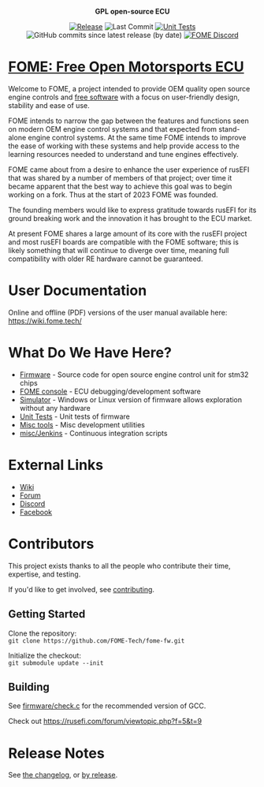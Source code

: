<div align="center">

<b>GPL open-source ECU</b>

[![Release](https://img.shields.io/github/v/release/FOME-Tech/fome-fw?style=flat)](https://github.com/FOME-Tech/fome-fw/releases/latest) ![Last Commit](https://img.shields.io/github/last-commit/FOME-Tech/fome-fw?style=flat)
[![Unit Tests](https://img.shields.io/github/actions/workflow/status/FOME-Tech/fome-fw/build-unit-tests.yaml?label=Unit%20Tests&branch=master)](https://github.com/FOME-Tech/fome-fw/actions/workflows/build-unit-tests.yaml)
![GitHub commits since latest release (by date)](https://img.shields.io/github/commits-since/FOME-Tech/fome-fw/latest?color=blueviolet&label=Commits%20Since%20Release)
[![FOME Discord](https://img.shields.io/discord/1060875162892898324?label=Discord&logo=Discord)](https://discord.gg/EEg2fbhQD4)

</div>

# [FOME: Free Open Motorsports ECU](https://www.fome.tech/)

Welcome to FOME, a project intended to provide OEM quality open source engine controls and [free software](https://www.fsf.org/about/what-is-free-software) with a focus on user-friendly design, stability and ease of use. 

FOME intends to narrow the gap between the features and functions seen on modern OEM engine control systems and that expected from stand-alone engine control systems. At the same time FOME intends to improve the ease of working with these systems and help provide access to the learning resources needed to understand and tune engines effectively.

FOME came about from a desire to enhance the user experience of rusEFI that was shared by a number of members of that project; over time it became apparent that the best way to achieve this goal was to begin working on a fork. Thus at the start of 2023 FOME was founded.

The founding members would like to express gratitude towards rusEFI for its ground breaking work and the innovation it has brought to the ECU market.

At present FOME shares a large amount of its core with the rusEFI project and most rusEFI boards are compatible with the FOME software; this is likely something that will continue to diverge over time, meaning full compatibility with older RE hardware cannot be guaranteed.

# User Documentation

Online and offline (PDF) versions of the user manual available here: https://wiki.fome.tech/

# What Do We Have Here?
 * [Firmware](/firmware) - Source code for open source engine control unit for stm32 chips
 * [FOME console](/java_console) - ECU debugging/development software
 * [Simulator](/simulator) - Windows or Linux version of firmware allows exploration without any hardware
 * [Unit Tests](/unit_tests) - Unit tests of firmware
 * [Misc tools](/java_tools) - Misc development utilities
 * [misc/Jenkins](/misc/jenkins) - Continuous integration scripts

# External Links

 * [Wiki](https://wiki.fome.tech/)
 * [Forum](https://www.fome.tech/forum)
 * [Discord](https://discord.gg/EEg2fbhQD4)
 * [Facebook](https://www.facebook.com/fome.tech)
<!--
 * [YouTube](https://www.youtube.com/)
-->

# Contributors

This project exists thanks to all the people who contribute their time, expertise, and testing.

If you'd like to get involved, see [contributing](CONTRIBUTING.md).

## Getting Started

Clone the repository:  
`git clone https://github.com/FOME-Tech/fome-fw.git`

Initialize the checkout:  
`git submodule update --init`

## Building

See [firmware/check.c](firmware/check.c) for the recommended version of GCC.

Check out https://rusefi.com/forum/viewtopic.php?f=5&t=9

# Release Notes

See [the changelog](firmware/CHANGELOG.md), or [by release](https://github.com/FOME-Tech/fome-fw/releases).
